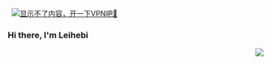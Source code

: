 <p>
  &nbsp;
  <a href="#"><img alt="显示不了内容，开一下VPN吧🛫"></a>
</p>


### Hi there, I'm Leihebi

<img align= "right" src= "https://github-readme-stats.vercel.app/api?username=hetuno&show_icons=true&icon_color=00CED1&text_color=EEE9E9&bg_color=1C1C1C&hide_title=true" >
